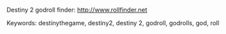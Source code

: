 Destiny 2 godroll finder:
http://www.rollfinder.net

Keywords: destinythegame, destiny2, destiny 2, godroll, godrolls, god, roll

